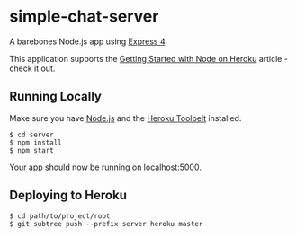 # simple-chat-server

A barebones Node.js app using [Express 4](http://expressjs.com/).

This application supports the [Getting Started with Node on Heroku](https://devcenter.heroku.com/articles/getting-started-with-nodejs) article - check it out.

## Running Locally

Make sure you have [Node.js](http://nodejs.org/) and the [Heroku Toolbelt](https://toolbelt.heroku.com/) installed.

```
$ cd server
$ npm install
$ npm start
```

Your app should now be running on [localhost:5000](http://localhost:5000/).

## Deploying to Heroku

```
$ cd path/to/project/root
$ git subtree push --prefix server heroku master
```
